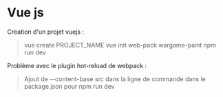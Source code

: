 # Vue js


Creation d'un projet vuejs : 
> vue create PROJECT_NAME
> vue init web-pack wargame-paint
npm run dev

Problème avec le plugin hot-reload de webpack : 
> Ajout de --content-base src dans la ligne de commande dans le package.json pour npm run dev 